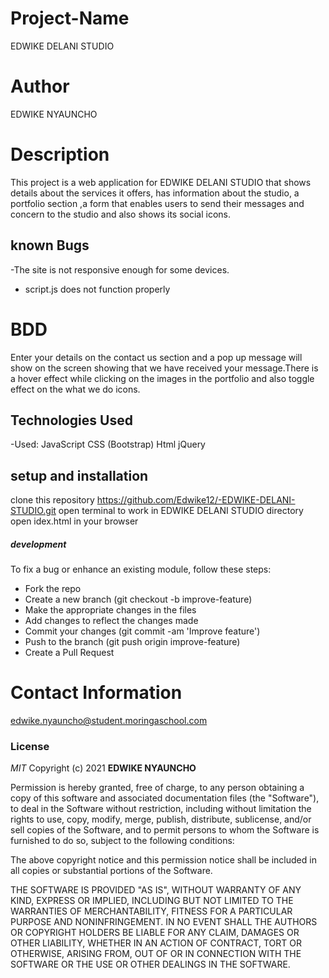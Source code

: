 # Project-Name
EDWIKE DELANI STUDIO

# Author
EDWIKE NYAUNCHO

# Description
This project is a web application for EDWIKE DELANI STUDIO that shows details about the services it offers, has information about the studio, a portfolio section ,a form that enables users to send their messages and concern to the studio and also shows its social icons.



## known Bugs
 -The site is not responsive enough for some devices.
 - script.js does not function properly



# BDD
Enter your details on the contact us section and a pop up message will show on the screen showing that we have received your message.There is a hover effect while clicking on the images in the portfolio and also toggle effect on the what we do icons.


## Technologies Used

-Used:
 JavaScript
 CSS (Bootstrap)
 Html
 jQuery


## setup and installation
clone this repository https://github.com/Edwike12/-EDWIKE-DELANI-STUDIO.git
open terminal to work in EDWIKE DELANI STUDIO directory 
open idex.html in your browser


##### development
To fix a bug or enhance an existing module, follow these steps:
- Fork the repo
- Create a new branch (git checkout -b improve-feature)
- Make the appropriate changes in the files
- Add changes to reflect the changes made
- Commit your changes (git commit -am 'Improve feature')
- Push to the branch (git push origin improve-feature)
- Create a Pull Request


# Contact Information
edwike.nyauncho@student.moringaschool.com

### License

*MIT*
Copyright (c) 2021 **EDWIKE NYAUNCHO**

Permission is hereby granted, free of charge, to any person obtaining a copy of this software and associated documentation files (the "Software"), to deal in the Software without restriction, including without limitation the rights to use, copy, modify, merge, publish, distribute, sublicense, and/or sell copies of the Software, and to permit persons to whom the Software is furnished to do so, subject to the following conditions:

The above copyright notice and this permission notice shall be included in all copies or substantial portions of the Software.

THE SOFTWARE IS PROVIDED "AS IS", WITHOUT WARRANTY OF ANY KIND, EXPRESS OR IMPLIED, INCLUDING BUT NOT LIMITED TO THE WARRANTIES OF MERCHANTABILITY, FITNESS FOR A PARTICULAR PURPOSE AND NONINFRINGEMENT. IN NO EVENT SHALL THE AUTHORS OR COPYRIGHT HOLDERS BE LIABLE FOR ANY CLAIM, DAMAGES OR OTHER LIABILITY, WHETHER IN AN ACTION OF CONTRACT, TORT OR OTHERWISE, ARISING FROM, OUT OF OR IN CONNECTION WITH THE SOFTWARE OR THE USE OR OTHER DEALINGS IN THE SOFTWARE.